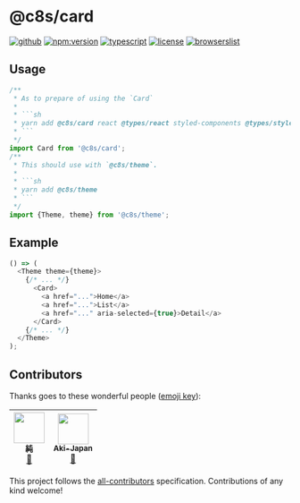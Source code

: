 # @c8s/card

[![github](https://badgen.net/badge//nju33,c8s/000?icon=github&list=1)](https://github.com/nju33/c8s/tree/master/components/card)
[![npm:version](https://badgen.net/npm/v/c8s/card?icon=npm&label=)](https://www.npmjs.com/package/@c8s/card)
[![typescript](https://badgen.net/badge/lang/typescript/0376c6?icon=npm)](https://www.typescriptlang.org/)
[![license](https://badgen.net/npm/license/@c8s/card)](https://github.com/nju33/c8s/blob/master/LICENSE)
[![browserslist](https://badgen.net/badge/browserslist/chrome,edge/ffd539?list=1)](https://browserl.ist/?q=last+1+chrome+version%2C+last+1+edge+version)

<!-- [![document:typedoc](https://badgen.net/badge/document/typedoc/9602ff)](https://docs--pilaf.netlify.com/) -->
<!-- [![ci:status](https://badgen.net/circleci/github/nju33/c8s)](https://circleci.com/gh/nju33/c8s) -->

## Usage

```ts
/**
 * As to prepare of using the `Card`
 * 
 * ```sh
 * yarn add @c8s/card react @types/react styled-components @types/styled-components
 * ```
 */
import Card from '@c8s/card';
/**
 * This should use with `@c8s/theme`.
 * 
 * ```sh
 * yarn add @c8s/theme
 * ```
 */
import {Theme, theme} from '@c8s/theme';
```

## Example

```ts
() => (
  <Theme theme={theme}>
    {/* ... */}
      <Card>
        <a href="...">Home</a>
        <a href="...">List</a>
        <a href="..." aria-selected={true}>Detail</a>
      </Card>
    {/* ... */}
  </Theme>
);
```

## Contributors

Thanks goes to these wonderful people ([emoji key](https://github.com/kentcdodds/all-contributors#emoji-key)):

<!-- ALL-CONTRIBUTORS-LIST:START - Do not remove or modify this section -->
<!-- prettier-ignore -->
| [<img src="https://avatars2.githubusercontent.com/u/15901038?v=4" width="55px;"/><br /><sub><b>純</b></sub>](https://nju33.com/)<br />[📖](https://github.com/nju33/c8s/commits?author=nju33 "Documentation") | [<img src="https://avatars0.githubusercontent.com/u/42718835?v=4" width="55px;"/><br /><sub><b>Aki-Japan</b></sub>](https://github.com/Aki-Japan)<br />[📖](https://github.com/nju33/c8s/commits?author=Aki-Japan "Documentation") |
| :---: | :---: |
<!-- ALL-CONTRIBUTORS-LIST:END -->

This project follows the [all-contributors](https://github.com/kentcdodds/all-contributors) specification. Contributions of any kind welcome!